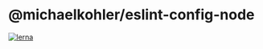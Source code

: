 # @michaelkohler/eslint-config-node

[![lerna](https://img.shields.io/badge/maintained%20with-lerna-cc00ff.svg)](https://lernajs.io/)
